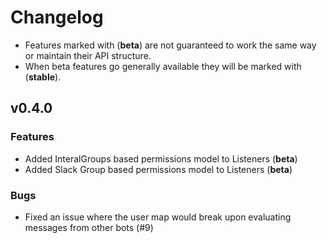 Changelog
===

- Features marked with (**beta**) are not guaranteed to work the same way or maintain their API structure.
- When beta features go generally available they will be marked with (**stable**).

## v0.4.0

### Features
- Added InteralGroups based permissions model to Listeners (**beta**)
- Added Slack Group based permissions model to Listeners (**beta**)

### Bugs
- Fixed an issue where the user map would break upon evaluating messages from other bots (#9)